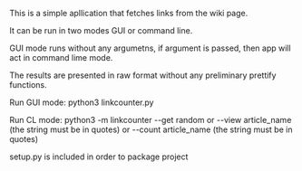 This is a simple apllication that fetches links from the wiki page.

It can be run in two modes GUI or command line.

GUI mode runs without any argumetns, if argument is passed, then app will act in command lime mode.

The results are presented in raw format without any preliminary prettify functions.

Run GUI mode:
python3 linkcounter.py

Run CL mode:
python3 -m linkcounter --get random 
                    or --view article_name (the string must be in quotes)
                    or --count article_name (the string must be in quotes)

setup.py is included in order to package project
